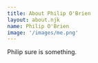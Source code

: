 ```yaml
---
title: About Philip O'Brien
layout: about.njk
name: Philip O'Brien
image: '/images/me.png'
---
```


Philip sure is something.

